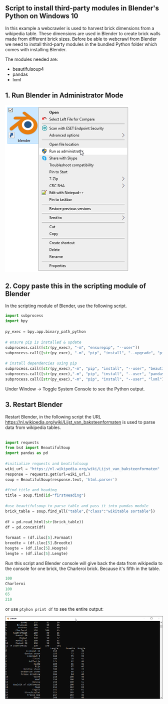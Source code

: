 

## Script to install third-party modules in Blender's Python on Windows 10

In this example a webcrawler is used to harvest brick dimensions from a wikipedia table. These dimensions are used in Blender to create brick walls made from different brick sizes. Before be able to webcrawl from Blender we need to install third-party modules in the bundled Python folder which comes with installing Blender.

The modules needed are:
 - beautifulsoup4
 - pandas
 - lxml



## 1. Run Blender in Administrator Mode 

![Adminstrator_Blender](https://github.com/C-Claus/02_Blender_Python_scripts/blob/master/tutorials/images/00_run_as_adminstrator.png)



## 2. Copy paste this in the scripting module of Blender

In the scripting module of Blender, use the following script. 

```python
import subprocess
import bpy

py_exec = bpy.app.binary_path_python

# ensure pip is installed & update
subprocess.call([str(py_exec), "-m", "ensurepip", "--user"])
subprocess.call([str(py_exec), "-m", "pip", "install", "--upgrade", "pip"])

# install dependencies using pip
subprocess.call([str(py_exec),"-m", "pip", "install", "--user", "beautifulsoup4"])
subprocess.call([str(py_exec),"-m", "pip", "install", "--user", "pandas"])
subprocess.call([str(py_exec),"-m", "pip", "install", "--user", "lxml"])
```
Under Window -> Toggle System Console to see the Python output.


## 3. Restart Blender

Restart Blender, in the following script the URL https://nl.wikipedia.org/wiki/Lijst_van_baksteenformaten is used to parse data from wikipedia tables.

```python

import requests
from bs4 import BeautifulSoup
import pandas as pd

#initialize requests and beatifulsoup
wiki_url = "https://nl.wikipedia.org/wiki/Lijst_van_baksteenformaten"
response = requests.get(url=wiki_url,)
soup = BeautifulSoup(response.text, 'html.parser')

#find title and heading
title = soup.find(id="firstHeading")

#use beautifulsoup to parse table and pass it into pandas module
brick_table = soup.find_all("table",{"class":"wikitable sortable"})

df = pd.read_html(str(brick_table))
df = pd.concat(df)

formaat = (df.iloc[5].Formaat)
breedte = (df.iloc[5].Breedte)
hoogte = (df.iloc[5].Hoogte)
lengte = (df.iloc[5].Lengte)

```


Run this script and Blender console will give back the data from wikipedia to the console for one brick, the Charleroi brick. Because it's fifth in the table.


```python
100
Charleroi
100
65
210
```
or use ```ptyhon print df``` to see the entire output:

![Console_Blender](https://github.com/C-Claus/02_Blender_Python_scripts/blob/master/tutorials/images/console_blender.png)


